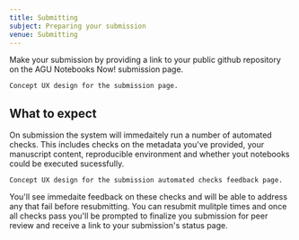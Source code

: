```yaml
---
title: Submitting
subject: Preparing your submission
venue: Submitting
---
```


Make your submission by providing a link to your public github repository on the AGU Notebooks Now! submission page.

```{figure} images/submit-form.png
Concept UX design for the submission page.
```

## What to expect

On submission the system will immedaitely run a number of automated checks. This includes checks on the metadata you've provided, your manuscript content, reproducible environment and whether yout notebooks could be executed sucessfully.

```{figure} images/auto-checks.png
Concept UX design for the submission automated checks feedback page.
```

You'll see immedaite feedback on these checks and will be able to address any that fail before resubmitting. You can resubmit mulitple times and once all checks pass you'll be prompted to finalize you submission for peer review and receive a link to your submission's status page.
